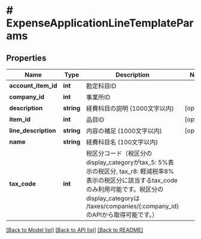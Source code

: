 # # ExpenseApplicationLineTemplateParams

## Properties

Name | Type | Description | Notes
------------ | ------------- | ------------- | -------------
**account_item_id** | **int** | 勘定科目ID |
**company_id** | **int** | 事業所ID |
**description** | **string** | 経費科目の説明 (1000文字以内) | [optional]
**item_id** | **int** | 品目ID | [optional]
**line_description** | **string** | 内容の補足 (1000文字以内) | [optional]
**name** | **string** | 経費科目名 (100文字以内) |
**tax_code** | **int** | 税区分コード（税区分のdisplay_categoryがtax_5: 5%表示の税区分, tax_r8: 軽減税率8%表示の税区分に該当するtax_codeのみ利用可能です。税区分のdisplay_categoryは /taxes/companies/{:company_id}のAPIから取得可能です。） |

[[Back to Model list]](../../README.md#models) [[Back to API list]](../../README.md#endpoints) [[Back to README]](../../README.md)
